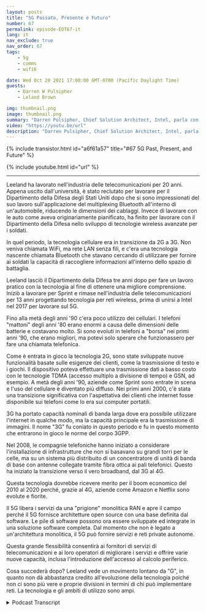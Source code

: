 ```yaml
---
layout: posts
title: "5G Passato, Presente e Futuro"
number: 67
permalink: episode-EDT67-it
lang: it
nav_exclude: true
nav_order: 67
tags:
    - 5g
    - comms
    - wifi6

date: Wed Oct 20 2021 17:00:00 GMT-0700 (Pacific Daylight Time)
guests:
    - Darren W Pulsipher
    - Leland Brown

img: thumbnail.png
image: thumbnail.png
summary: "Darren Pulsipher, Chief Solution Architect, Intel, parla con Leeland Brown, Direttore Tecnico di 5G, Intel Federal, riguardo al passato, al presente e al futuro del 5G, con particolare enfasi sul suo utilizzo con il Dipartimento della Difesa. Parte 1 di 2."
video: "https://youtu.be/url"
description: "Darren Pulsipher, Chief Solution Architect, Intel, parla con Leeland Brown, Direttore Tecnico di 5G, Intel Federal, riguardo al passato, al presente e al futuro del 5G, con particolare enfasi sul suo utilizzo con il Dipartimento della Difesa. Parte 1 di 2."
---
```


<div>
{% include transistor.html id="a6f61a57" title="#67 5G Past, Present, and Future" %}

{% include youtube.html id="url" %}
</div>

---

Leeland ha lavorato nell'industria delle telecomunicazioni per 20 anni. Appena uscito dall'università, è stato reclutato per lavorare per il Dipartimento della Difesa degli Stati Uniti dopo che si sono impressionati del suo lavoro sull'applicazione del multiplexing Bluetooth all'interno di un'automobile, riducendo le dimensioni dei cablaggi. Invece di lavorare con le auto come aveva originariamente pianificato, ha finito per lavorare con il Dipartimento della Difesa nello sviluppo di tecnologie wireless avanzate per i soldati.

In quel periodo, la tecnologia cellulare era in transizione da 2G a 3G. Non veniva chiamata WiFi, ma rete LAN senza fili, e c'era una tecnologia nascente chiamata Bluetooth che stavano cercando di utilizzare per fornire ai soldati la capacità di raccogliere informazioni all'interno dello spazio di battaglia.

Leeland lasciò il Dipartimento della Difesa tre anni dopo per fare un lavoro pratico con la tecnologia al fine di ottenere una migliore comprensione. Iniziò a lavorare per Sprint e rimase nell'industria delle telecomunicazioni per 13 anni progettando tecnologia per reti wireless, prima di unirsi a Intel nel 2017 per lavorare sul 5G.

Fino alla metà degli anni '90 c'era poco utilizzo dei cellulari. I telefoni "mattoni" degli anni '80 erano enormi a causa delle dimensioni delle batterie e costavano molto. Si sono evoluti in telefoni a "borsa" nei primi anni '90, che erano migliori, ma potevi solo sperare che funzionassero per fare una chiamata telefonica.

Come è entrata in gioco la tecnologia 2G, sono state sviluppate nuove funzionalità basate sulle esigenze dei clienti, come la trasmissione di testo e i giochi. Il dispositivo poteva effettuare una trasmissione dati a basso costo con le tecnologie TDMA (accesso multiplo a divisione di tempo) e GSN, ad esempio. A metà degli anni '90, aziende come Sprint sono entrate in scena e l'uso del cellulare è diventato più diffuso. Nei primi anni 2000, c'è stata una transizione significativa con l'aspettativa dei clienti che internet fosse disponibile sui telefoni come lo era sui computer portatili.

3G ha portato capacità nominali di banda larga dove era possibile utilizzare l'internet in qualche modo, ma la capacità principale era la trasmissione di immagini. Il nome "3G" fu coniato in questo periodo e fu in questo momento che entrarono in gioco le norme del corpo 3GPP.

Nel 2008, le compagnie telefoniche hanno iniziato a considerare l'installazione di infrastrutture che non si basavano su grandi torri per le celle, ma su un sistema più distribuito di un concentratore di unità di banda di base con antenne collegate tramite fibra ottica ai pali telefonici. Questo ha iniziato la transizione verso il vero broadband, dal 3G al 4G.

Questa tecnologia dovrebbe ricevere merito per il boom economico del 2010 al 2020 perché, grazie al 4G, aziende come Amazon e Netflix sono evolute e fiorite.

Il 5G libera i servizi da una "prigione" monolitica RAN e apre il campo perché il 5G fornisce architetture open source con una base definita dal software. Le pile di software possono ora essere sviluppate ed integrate in una soluzione software completa. Dal momento che non è legato a un'architettura monolitica, il 5G può fornire servizi e reti private autonome.

Questa grande flessibilità consentirà ai fornitori di servizi di telecomunicazioni e ai loro operatori di migliorare i servizi e offrire varie nuove capacità, inclusa l'introduzione dell'accesso al calcolo periferico.

Cosa succederà dopo? Leeland vede un movimento lontano da "G", in quanto non dà abbastanza credito all'evoluzione della tecnologia poiché non ci sono più vere e proprie divisioni in termini di chi può implementare reti. La tecnologia e gli ambiti di utilizzo sono ampi.



<details>
<summary> Podcast Transcript </summary>

<p></p>

</details>
